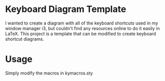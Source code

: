 # Keyboard Diagram Template
I wanted to create a diagram with all of the keyboard shortcuts used in my window manager i3, but couldn't find any resources online to do it easily in LaTeX. This project is a template that can be modified to create keyboard shortcut diagrams.
# Usage
Simply modify the macros in kymacros.sty
